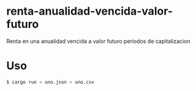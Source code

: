 # renta-anualidad-vencida-valor-futuro
Renta en una anualidad vencida a valor futuro periodos de capitalizacion


# Uso
``` bash
$ cargo run < uno.json > uno.csv
```